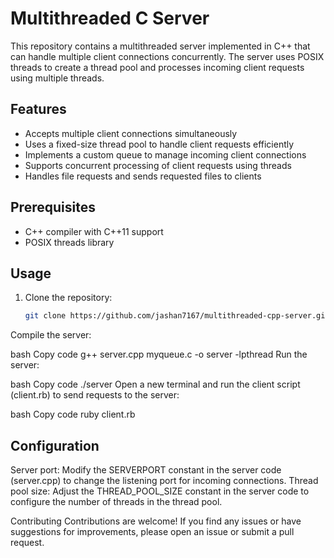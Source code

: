 # Multithreaded C Server

This repository contains a multithreaded server implemented in C++ that can handle multiple client connections concurrently. The server uses POSIX threads to create a thread pool and processes incoming client requests using multiple threads.

## Features

- Accepts multiple client connections simultaneously
- Uses a fixed-size thread pool to handle client requests efficiently
- Implements a custom queue to manage incoming client connections
- Supports concurrent processing of client requests using threads
- Handles file requests and sends requested files to clients

## Prerequisites

- C++ compiler with C++11 support
- POSIX threads library

## Usage

1. Clone the repository:

   ```bash
   git clone https://github.com/jashan7167/multithreaded-cpp-server.git
Compile the server:

bash
Copy code
g++ server.cpp myqueue.c -o server -lpthread
Run the server:

bash
Copy code
./server
Open a new terminal and run the client script (client.rb) to send requests to the server:

bash
Copy code
ruby client.rb

## Configuration

Server port: Modify the SERVERPORT constant in the server code (server.cpp) to change the listening port for incoming connections.
Thread pool size: Adjust the THREAD_POOL_SIZE constant in the server code to configure the number of threads in the thread pool.

Contributing
Contributions are welcome! If you find any issues or have suggestions for improvements, please open an issue or submit a pull request.

